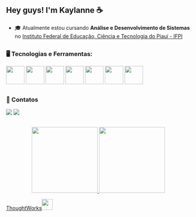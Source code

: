 ## Hey guys! I'm Kaylanne ☕

- 🎓 Atualmente estou cursando **Análise e Desenvolvimento de Sistemas** no [Instituto Federal de Educação, Ciência e Tecnologia do Piauí - IFPI](https://www.ifpi.edu.br/teresinacentral)

##

### 🖥️ Tecnologias e Ferramentas:

<div style= "display: inline">
  <img width='50' height='50' src="https://cdn.jsdelivr.net/gh/devicons/devicon/icons/javascript/javascript-original.svg"/>
  <img width='50' height='50' src="https://cdn.jsdelivr.net/gh/devicons/devicon/icons/postgresql/postgresql-original.svg"/>
  <img width='50' height='50' src="https://cdn.jsdelivr.net/gh/devicons/devicon/icons/css3/css3-original.svg" />
  <img width='50' height='50' src="https://cdn.jsdelivr.net/gh/devicons/devicon/icons/html5/html5-original.svg" />    
  <img width='50' height='50' src="https://cdn.jsdelivr.net/gh/devicons/devicon/icons/mysql/mysql-plain.svg" />
  <img width='50' height='50' src="https://cdn.jsdelivr.net/gh/devicons/devicon/icons/typescript/typescript-original.svg" />
  <img width='50' height='50' src="https://cdn.jsdelivr.net/gh/devicons/devicon/icons/latex/latex-original.svg" />
</div>

##

### 💬 Contatos
<div style= "display: inline">
  <a href= "https://www.linkedin.com/in/kaylanne-santos-705ab9267/"><img src="https://img.shields.io/badge/linkedin-%230077B5.svg?style=for-the-badge&logo=linkedin&logoColor=white"></a>
  <a href = "mailto:contato@mendeskaylanne1@gmail.com"><img loading="lazy" src="https://img.shields.io/badge/Gmail-D14836?style=for-the-badge&logo=gmail&logoColor=white" target="_blank"></a>
</div>
  
##

<p align="center">
<a href="https://github.com/KaylanneSantos">
  <img height="180em" src="https://github-readme-stats-eight-theta.vercel.app/api?username=KaylanneSantos&show_icons=true&theme=algolia&include_all_commits=true&count_private=true"/>
  <img height="180em" src="https://github-readme-stats-eight-theta.vercel.app/api/top-langs/?username=KaylanneSantos&layout=compact&langs_count=8&theme=algolia"/>
</a>
</p>

<a href="https://www.thoughtworks.com">ThoughtWorks</a><img src="https://media.giphy.com/media/WUlplcMpOCEmTGBtBW/giphy.gif" width="30">
